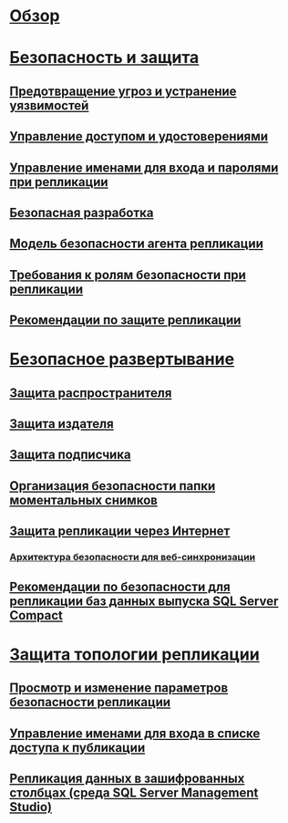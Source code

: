 # [Обзор](security-overview-replication.md)  
# [Безопасность и защита](security-and-protection-replication.md)  
## [Предотвращение угроз и устранение уязвимостей](threat-and-vulnerability-mitigation-replication.md)  
## [Управление доступом и удостоверениями](identity-and-access-control-replication.md)  
## [Управление именами для входа и паролями при репликации](manage-logins-and-passwords-in-replication.md)  
## [Безопасная разработка](secure-development-replication.md)  
## [Модель безопасности агента репликации](replication-agent-security-model.md)  
## [Требования к ролям безопасности при репликации](security-role-requirements-for-replication.md)  
## [Рекомендации по защите репликации](replication-security-best-practices.md)  
# [Безопасное развертывание](secure-deployment-replication.md)  
## [Защита распространителя](secure-the-distributor.md)  
## [Защита издателя](secure-the-publisher.md)  
## [Защита подписчика](secure-the-subscriber.md)  
## [Организация безопасности папки моментальных снимков](secure-the-snapshot-folder.md)  
## [Защита репликации через Интернет](securing-replication-over-the-internet.md)  
### [Архитектура безопасности для веб-синхронизации](security-architecture-for-web-synchronization.md)  
## [Рекомендации по безопасности для репликации баз данных выпуска SQL Server Compact](security-considerations-for-sql-server-compact-replication.md)  
# [Защита топологии репликации](secure-a-replication-topology.md)  
## [Просмотр и изменение параметров безопасности репликации](view-and-modify-replication-security-settings.md)  
## [Управление именами для входа в списке доступа к публикации](manage-logins-in-the-publication-access-list.md)  
## [Репликация данных в зашифрованных столбцах (среда SQL Server Management Studio)](replicate-data-in-encrypted-columns-sql-server-management-studio.md)  
